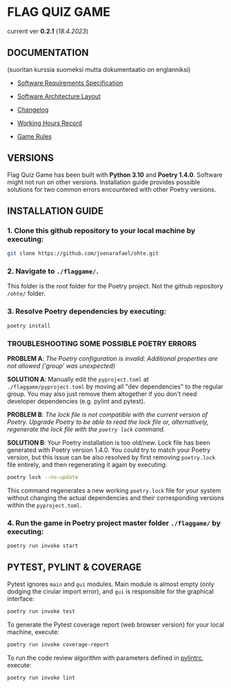 # FLAG QUIZ GAME

current ver **0.2.1** (*18.4.2023*)

## DOCUMENTATION

(suoritan kurssia suomeksi mutta dokumentaatio on englanniksi)

- [Software Requirements Specification](./documentation/requirements_specification.md)

- [Software Architecture Layout](./documentation/architecture.md)

- [Changelog](./documentation/changelog.md)

- [Working Hours Record](./documentation/working_hours_record.md)

- [Game Rules](./flaggame/src/gamerules.txt)

## VERSIONS

Flag Quiz Game has been built with **Python 3.10** and **Poetry 1.4.0**. Software might not run on other versions. Installation guide provides possible solutions for two common errors encountered with other Poetry versions.

## INSTALLATION GUIDE

### 1. Clone this github repository to your local machine by executing:

```bash
git clone https://github.com/joonarafael/ohte.git
```

### 2. Navigate to `./flaggame/`.

This folder is the root folder for the Poetry project. Not the github repository `/ohte/` folder.

### 3. Resolve Poetry dependencies by executing:

```bash
poetry install
```

### TROUBLESHOOTING SOME POSSIBLE POETRY ERRORS

**PROBLEM A**: *The Poetry configuration is invalid: Additional properties are not allowed ('group' was unexpected)*

**SOLUTION A**: Manually edit the `pyproject.toml` at `./flaggame/pyproject.toml` by moving all "dev dependencies" to the regular group. You may also just remove them altogether if you don't need developer dependencies (e.g. pylint and pytest).

**PROBLEM B**: *The lock file is not compatible with the current version of Poetry. Upgrade Poetry to be able to read the lock file or, alternatively, regenerate the lock file with the `poetry lock` command.*

**SOLUTION B**: Your Poetry installation is too old/new. Lock file has been generated with Poetry version 1.4.0. You could try to match your Poetry version, but this issue can be also resolved by first removing `poetry.lock` file entirely, and then regenerating it again by executing:

```bash
poetry lock --no-update
```

This command regenerates a new working `poetry.lock` file for your system without changing the actual dependencies and their corresponding versions within the `pyproject.toml`.

### 4. Run the game in Poetry project master folder `./flaggame/` by executing:

```bash
poetry run invoke start
```

## PYTEST, PYLINT & COVERAGE

Pytest ignores `main` and `gui` modules. Main module is almost empty (only dodging the cirular import error), and `gui` is responsible for the graphical interface:

```bash
poetry run invoke test
```

To generate the Pytest coverage report (web browser version) for your local machine, execute:

```bash
poetry run invoke coverage-report
```

To run the code review algorithm with parameters defined in [pylintrc](./flaggame/.pylintrc), execute:

```bash
poetry run invoke lint
```
